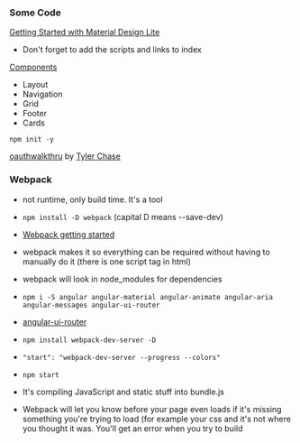 ### Some Code

[Getting Started with Material Design Lite](https://getmdl.io/started/index.html)
* Don't forget to add the scripts and links to index

[Components](https://getmdl.io/components/index.html)
* Layout
* Navigation
* Grid
* Footer
* Cards

`npm init -y`

[oauthwalkthru](https://github.com/tylerchase/oauthwalkthru) by [Tyler Chase](https://github.com/tylerchase)


### Webpack

* not runtime, only build time. It's a tool

* `npm install -D webpack` (capital D means --save-dev)

* [Webpack getting started](https://webpack.github.io/docs/tutorials/getting-started/)

* webpack makes it so everything can be required without having to manually do it (there is one script tag in html)
* webpack will look in node_modules for dependencies
*  `npm i -S angular angular-material angular-animate angular-aria angular-messages angular-ui-router`
* [angular-ui-router](https://github.com/angular-ui/ui-router/blob/master/package.json)
* `npm install webpack-dev-server -D`
* `"start": "webpack-dev-server --progress --colors"`
* `npm start`
* It's compiling JavaScript and static stuff into bundle.js
* Webpack will let you know before your page even loads if it's missing something you're trying to load (for example your css and it's not where you thought it was. You'll get an error when you try to build


